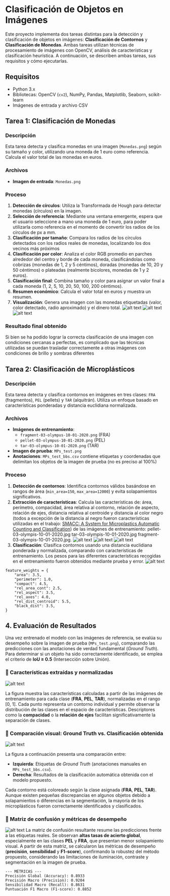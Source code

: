# Clasificación de Objetos en Imágenes

Este proyecto implementa dos tareas distintas para la detección y clasificación de objetos en imágenes: **Clasificación de Contornos** y **Clasificación de Monedas**. Ambas tareas utilizan técnicas de procesamiento de imágenes con OpenCV, análisis de características y clasificación heurística. A continuación, se describen ambas tareas, sus requisitos y cómo ejecutarlas.

## Requisitos
- Python 3.x
- Bibliotecas: OpenCV (`cv2`), NumPy, Pandas, Matplotlib, Seaborn, scikit-learn
- Imágenes de entrada y archivo CSV

## Tarea 1: Clasificación de Monedas
### Descripción
Esta tarea detecta y clasifica monedas en una imagen (`Monedas.png`) según su tamaño y color, utilizando una moneda de 1 euro como referencia. Calcula el valor total de las monedas en euros.

### Archivos
- **Imagen de entrada**: `Monedas.png`

### Proceso
1. **Detección de círculos**: Utiliza la Transformada de Hough para detectar monedas (círculos) en la imagen.
2. **Selección de referencia**: Mediante una ventana emergente, espera que el usuario seleccione a mano una moneda de 1 euro, para poder utilizarla como referencia en el momento de convertir los radios de los círculos de px a mm.
3. **Clasificación por tamaño**: Compara los radios de los círculos detectados con los radios reales de monedas, localizando los dos vecinos más próximos
4. **Clasificación por color**: Analiza el color RGB promedio en parches alrededor del centro y borde de cada moneda, clasificándolas como cobrizas (monedas de 1, 2 y 5 céntimos), doradas (monedas de 10, 20 y 50 céntimos) o plateadas (realmente bicolores, monedas de 1 y 2 euros).
5. **Clasificación final**: Combina tamaño y color para asignar un valor final a cada moneda (1, 2, 5, 10, 20, 50, 100, 200 céntimos).
6. **Resumen económico**: Calcula el valor total en euros y muestra un resumen.
7. **Visualización**: Genera una imagen con las monedas etiquetadas (valor, color detectado, radio aproximado) y el dinero total.
![alt text](readme_images/image.png)
![alt text](readme_images/image1.png)
![alt text](readme_images/image2.png)
### Resultado final obtenido
Si bien se ha podido lograr la correcta clasificación de una imagen con condiciones cercanas a perfectas, es complicado que las técnicas utilizadas se puedan trasladar correctamente a otras imágenes con condiciones de brillo y sombras diferentes
## Tarea 2: Clasificación de Microplásticos
### Descripción
Esta tarea detecta y clasifica contornos en imágenes en tres clases: `FRA` (fragmentos), `PEL` (pellets) y `TAR` (alquitrán). Utiliza un enfoque basado en características ponderadas y distancia euclidiana normalizada.

### Archivos
- **Imágenes de entrenamiento**:
  - `fragment-03-olympus-10-01-2020.png` (FRA)
  - `pellet-03-olympus-10-01-2020.png` (PEL)
  - `tar-03-olympus-10-01-2020.png` (TAR)
- **Imagen de prueba**: `MPs_test.png`
- **Anotaciones**: `MPs_test_bbs.csv` contiene etiquetas y coordenadas que delimitan los objetos de la imagen de prueba (no es preciso al 100%)

### Proceso
1. **Detección de contornos**: Identifica contornos válidos basándose en rangos de área (`min_area=150`, `max_area=12000`) y evita solapamientos significativos.
2. **Extracción de características**: Calcula las características de: área, perímetro, compacidad, área relativa al contorno, relación de aspecto, relación de ejes, distancia relativa al centroide y distancia al color negro (todos a excepción de la distancia al negro fueron características utilizadas en el trabajo: [SMACC: A System for Microplastics Automatic Counting and Classification](https://doi.org/10.1109/ACCESS.2020.2970498)) de las imágenes de entrenamiento: pellet-03-olympis-10-01-2020.jpg tar-03-olympis-10-01-2020.jpg fragment-03-olympis-10-01-2020.jpg.
![alt text](readme_images/image3.png)
![alt text](readme_images/image4.png)
![alt text](readme_images/image5.png)
3. **Clasificación**: Clasifica contornos usando una distancia euclidiana ponderada y normalizada, comparando con características de entrenamiento. Los pesos para las diferentes características recogidas en el entrenamiento fueron obtenidos mediante prueba y error.
![alt text](readme_images/image6.png)
```
feature_weights = {
    "area": 3.5,
    "perimeter": 1.0,
    "compact": 4.5,
    "rel_area_cont": 2.5,
    "rel_aspect": 3.5,
    "rel_axes": 4.0,
    "rel_dist_centroid": 5.5,
    "black_dist": 3.5,
}
```
## 4. Evaluación de Resultados

Una vez entrenado el modelo con las imágenes de referencia, se evalúa su desempeño sobre la imagen de prueba (`MPs_test.png`), comparando las predicciones con las anotaciones de verdad fundamental (*Ground Truth*). Para determinar si un objeto ha sido correctamente identificado, se emplea el criterio de **IoU ≥ 0.5** (Intersección sobre Unión).

### 🔹 Características extraídas y normalizadas
![alt text](readme_images/image6.png)

La figura muestra las características calculadas a partir de las imágenes de entrenamiento para cada clase (**FRA**, **PEL**, **TAR**), normalizadas en el rango [0, 1]. Cada punto representa un contorno individual y permite observar la distribución de las clases en el espacio de características. Descriptores como la **compacidad** o la **relación de ejes** facilitan significativamente la separación de clases.

### 🔹 Comparación visual: Ground Truth vs. Clasificación obtenida
![alt text](readme_images/image7.png)

La figura a continuación presenta una comparación entre:

- **Izquierda**: Etiquetas de *Ground Truth* (anotaciones manuales en `MPs_test_bbs.csv`).
- **Derecha**: Resultados de la clasificación automática obtenida con el modelo propuesto.

Cada contorno está coloreado según la clase asignada (**FRA**, **PEL**, **TAR**). Aunque existen pequeñas discrepancias en algunos objetos debido a solapamientos o diferencias en la segmentación, la mayoría de los microplásticos fueron correctamente identificados y clasificados.

### 🔹 Matriz de confusión y métricas de desempeño
![alt text](readme_images/image8.png)
La matriz de confusión resultante resume las predicciones frente a las etiquetas reales. Se observan **altas tasas de acierto global**, especialmente en las clases **PEL** y **FRA**, que presentan menor solapamiento visual. A partir de esta matriz, se calcularon las métricas de desempeño (**precisión**, **sensibilidad** y **F1-score**), confirmando la robustez del método propuesto, considerando las limitaciones de iluminación, contraste y segmentación en la imagen de prueba.
```
--- MÉTRICAS ---
Precisión Global (Accuracy): 0.8933
Precisión Macro (Precision): 0.9204
Sensibilidad Macro (Recall): 0.8631
Puntuación F1 Macro (F1-score): 0.8852
```